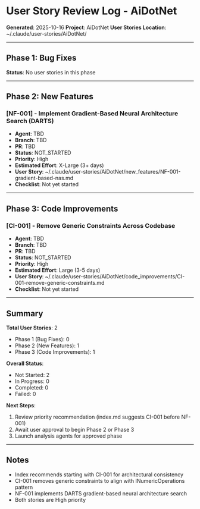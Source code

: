 # User Story Review Log - AiDotNet

**Generated**: 2025-10-16
**Project**: AiDotNet
**User Stories Location**: ~/.claude/user-stories/AiDotNet/

---

## Phase 1: Bug Fixes

**Status**: No user stories in this phase

---

## Phase 2: New Features

### [NF-001] - Implement Gradient-Based Neural Architecture Search (DARTS)
- **Agent**: TBD
- **Branch**: TBD
- **PR**: TBD
- **Status**: NOT_STARTED
- **Priority**: High
- **Estimated Effort**: X-Large (3+ days)
- **User Story**: ~/.claude/user-stories/AiDotNet/new_features/NF-001-gradient-based-nas.md
- **Checklist**: Not yet started

---

## Phase 3: Code Improvements

### [CI-001] - Remove Generic Constraints Across Codebase
- **Agent**: TBD
- **Branch**: TBD
- **PR**: TBD
- **Status**: NOT_STARTED
- **Priority**: High
- **Estimated Effort**: Large (3-5 days)
- **User Story**: ~/.claude/user-stories/AiDotNet/code_improvements/CI-001-remove-generic-constraints.md
- **Checklist**: Not yet started

---

## Summary

**Total User Stories**: 2
- Phase 1 (Bug Fixes): 0
- Phase 2 (New Features): 1
- Phase 3 (Code Improvements): 1

**Overall Status**:
- Not Started: 2
- In Progress: 0
- Completed: 0
- Failed: 0

**Next Steps**:
1. Review priority recommendation (index.md suggests CI-001 before NF-001)
2. Await user approval to begin Phase 2 or Phase 3
3. Launch analysis agents for approved phase

---

## Notes

- Index recommends starting with CI-001 for architectural consistency
- CI-001 removes generic constraints to align with INumericOperations<T> pattern
- NF-001 implements DARTS gradient-based neural architecture search
- Both stories are High priority

